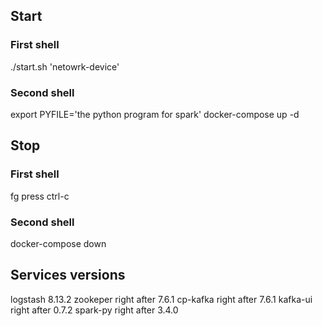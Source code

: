## Start
### First shell
./start.sh 'netowrk-device'
### Second shell
export PYFILE='the python program for spark'
docker-compose up -d

## Stop
### First shell
fg
press ctrl-c
### Second shell
docker-compose down

## Services versions
logstash 8.13.2
zookeper right after 7.6.1
cp-kafka right after 7.6.1
kafka-ui right after 0.7.2
spark-py right after 3.4.0